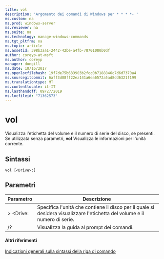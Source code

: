 ```yaml
---
title: vol
description: 'Argomento dei comandi di Windows per * * * *- '
ms.custom: na
ms.prod: windows-server
ms.reviewer: na
ms.suite: na
ms.technology: manage-windows-commands
ms.tgt_pltfrm: na
ms.topic: article
ms.assetid: 398b3aa1-2442-42be-a4fb-78701080b0df
author: coreyp-at-msft
ms.author: coreyp
manager: dongill
ms.date: 10/16/2017
ms.openlocfilehash: 19f7de75b633903b2fcc0b7188846c7d6d7370a4
ms.sourcegitcommit: 6aff3d88ff22ea141a6ea6572a5ad8dd6321f199
ms.translationtype: MT
ms.contentlocale: it-IT
ms.lasthandoff: 09/27/2019
ms.locfileid: "71362573"
---
```

# <a name="vol"></a>vol



Visualizza l'etichetta del volume e il numero di serie del disco, se presenti.  Se utilizzata senza parametri, **vol** Visualizza le informazioni per l'unità corrente.

## <a name="syntax"></a>Sintassi

```
vol [<Drive>:]
```

## <a name="parameters"></a>Parametri

|Parametro|Descrizione|
|---------|-----------|
|> \<Drive:|Specifica l'unità che contiene il disco per il quale si desidera visualizzare l'etichetta del volume e il numero di serie.|
|/?|Visualizza la guida al prompt dei comandi.|

#### <a name="additional-references"></a>Altri riferimenti

[Indicazioni generali sulla sintassi della riga di comando](command-line-syntax-key.md)